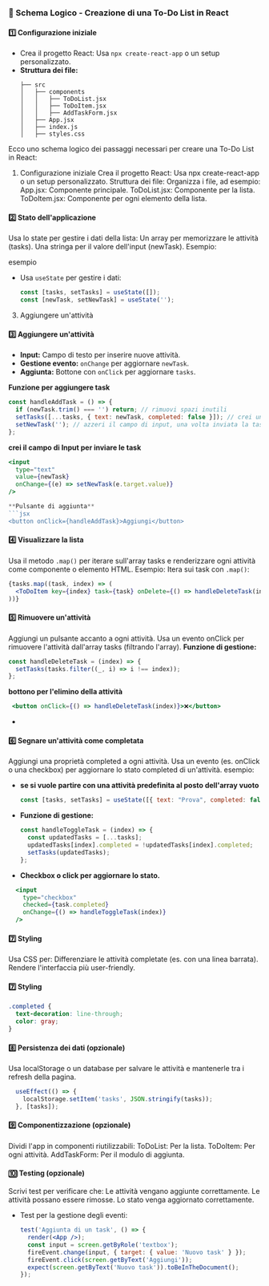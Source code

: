### **📌 Schema Logico - Creazione di una To-Do List in React**

#### **1️⃣ Configurazione iniziale**
- Crea il progetto React: Usa `npx create-react-app` o un setup personalizzato.
- **Struttura dei file:**  
  ```
  ├── src
  │   ├── components
  │   │   ├── ToDoList.jsx
  │   │   ├── ToDoItem.jsx
  │   │   ├── AddTaskForm.jsx
  │   ├── App.jsx
  │   ├── index.js
  │   ├── styles.css
  ```
Ecco uno schema logico dei passaggi necessari per creare una To-Do List in React:


1. Configurazione iniziale
Crea il progetto React: Usa npx create-react-app o un setup personalizzato.
Struttura dei file: Organizza i file, ad esempio:
App.jsx: Componente principale.
ToDoList.jsx: Componente per la lista.
ToDoItem.jsx: Componente per ogni elemento della lista.

#### **2️⃣ Stato dell'applicazione**
Usa lo state per gestire i dati della lista:
Un array per memorizzare le attività (tasks).
Una stringa per il valore dell'input (newTask).
Esempio:

esempio
- Usa `useState` per gestire i dati:
  ```jsx
  const [tasks, setTasks] = useState([]);
  const [newTask, setNewTask] = useState('');
  ```

3. Aggiungere un'attività
#### **3️⃣ Aggiungere un'attività**
- **Input:** Campo di testo per inserire nuove attività.
- **Gestione evento:** `onChange` per aggiornare `newTask`.
- **Aggiunta:** Bottone con `onClick` per aggiornare `tasks`.

**Funzione per aggiungere task**  
  ```jsx
  const handleAddTask = () => {
    if (newTask.trim() === '') return; // rimuovi spazi inutili
    setTasks([...tasks, { text: newTask, completed: false }]); // crei un nuovo array con tutte le voci del precedente tramite ...task, + l'elemento nuovo con newTask
    setNewTask(''); // azzeri il campo di input, una volta inviata la task
  };
  ```

   **crei il campo di Input per inviare le task**  
  ```jsx
  <input
    type="text"
    value={newTask}
    onChange={(e) => setNewTask(e.target.value)}
  />

  **Pulsante di aggiunta**  
  ```jsx
  <button onClick={handleAddTask}>Aggiungi</button>
  ```


#### **4️⃣ Visualizzare la lista**
Usa il metodo `.map()` per iterare sull'array tasks e renderizzare ogni attività come componente o elemento HTML.
 Esempio:
 Itera sui task con `.map()`:  
  ```jsx
  {tasks.map((task, index) => (
    <ToDoItem key={index} task={task} onDelete={() => handleDeleteTask(index)} />
  ))}
  ```


#### **5️⃣ Rimuovere un'attività**
Aggiungi un pulsante accanto a ogni attività.
Usa un evento onClick per rimuovere l'attività dall'array tasks (filtrando l'array).
**Funzione di gestione:**  
  ```jsx
  const handleDeleteTask = (index) => {
    setTasks(tasks.filter((_, i) => i !== index));
  };
  ```
  **bottono per l'elimino della attività** 

 ```jsx
  <button onClick={() => handleDeleteTask(index)}>❌</button>
  ```
- 

#### **6️⃣ Segnare un'attività come completata**
Aggiungi una proprietà completed a ogni attività.
Usa un evento (es. onClick o una checkbox) per aggiornare lo stato completed di un'attività.
esempio:

- **se si vuole partire con una attività predefinita al posto dell'array vuoto**  
  ```jsx
  const [tasks, setTasks] = useState([{ text: "Prova", completed: false }]);
  ```
- **Funzione di gestione:**  
  ```jsx
  const handleToggleTask = (index) => {
    const updatedTasks = [...tasks];
    updatedTasks[index].completed = !updatedTasks[index].completed;
    setTasks(updatedTasks);
  };
  ```
 
- **Checkbox o click per aggiornare lo stato.**

```jsx
  <input
    type="checkbox"
    checked={task.completed}
    onChange={() => handleToggleTask(index)}
  />
  ```

#### **7️⃣ Styling**
Usa CSS per:
Differenziare le attività completate (es. con una linea barrata).
Rendere l'interfaccia più user-friendly.
#### **7️⃣ Styling**
  ```css
  .completed {
    text-decoration: line-through;
    color: gray;
  }
  ```

#### **8️⃣ Persistenza dei dati (opzionale)**
Usa localStorage o un database per salvare le attività e mantenerle tra i refresh della pagina.

```jsx
  useEffect(() => {
    localStorage.setItem('tasks', JSON.stringify(tasks));
  }, [tasks]);
  ```

#### **9️⃣ Componentizzazione (opzionale)**
Dividi l'app in componenti riutilizzabili:
ToDoList: Per la lista.
ToDoItem: Per ogni attività.
AddTaskForm: Per il modulo di aggiunta.

#### **🔟 Testing (opzionale)**
Scrivi test per verificare che:
Le attività vengano aggiunte correttamente.
Le attività possano essere rimosse.
Lo stato venga aggiornato correttamente.

- Test per la gestione degli eventi:
  ```jsx
  test('Aggiunta di un task', () => {
    render(<App />);
    const input = screen.getByRole('textbox');
    fireEvent.change(input, { target: { value: 'Nuovo task' } });
    fireEvent.click(screen.getByText('Aggiungi'));
    expect(screen.getByText('Nuovo task')).toBeInTheDocument();
  });
  ```

